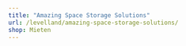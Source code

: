 ```yaml
---
title: "Amazing Space Storage Solutions"
url: /levelland/amazing-space-storage-solutions/
shop: Mieten
---
```

